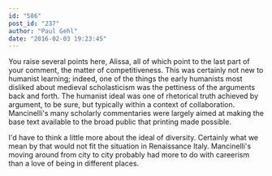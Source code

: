 ```yaml
---
id: "586"
post_id: "237"
author: "Paul Gehl"
date: "2016-02-03 19:23:45"
---
```

You raise several points here, Alissa, all of which point to the last part of your comment, the matter of competitiveness. This was certainly not new to humanist learning; indeed, one of the things the early humanists most disliked about medieval scholasticism was the pettiness of the arguments back and forth. The humanist ideal was one of rhetorical truth achieved by argument, to be sure, but typically within a context of collaboration. Mancinelli's many scholarly commentaries were largely aimed at making the base text available to the broad public that printing made possible. 




I'd have to think a little more about the ideal of diversity. Certainly what we mean by that would not fit the situation in Renaissance Italy. Mancinelli's moving around from city to city probably had more to do with careerism than a love of being in different places.
